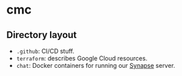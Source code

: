 # cmc

## Directory layout

* `.github`: CI/CD stuff.
* `terraform`: describes Google Cloud resources.
* `chat`: Docker containers for running our [Synapse](https://github.com/matrix-org/synapse) server.
